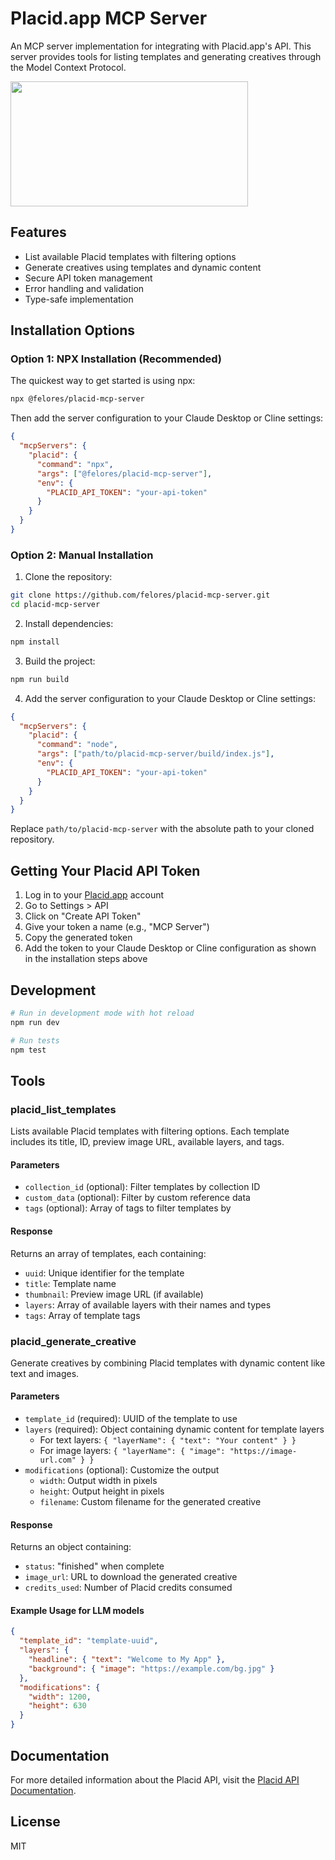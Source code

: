 # Placid.app MCP Server

An MCP server implementation for integrating with Placid.app's API. This server provides tools for listing templates and generating creatives through the Model Context Protocol.

<a href="https://glama.ai/mcp/servers/xeklsydon0">
  <img width="380" height="200" src="https://glama.ai/mcp/servers/xeklsydon0/badge" />
</a>

## Features

- List available Placid templates with filtering options
- Generate creatives using templates and dynamic content
- Secure API token management
- Error handling and validation
- Type-safe implementation

## Installation Options

### Option 1: NPX Installation (Recommended)

The quickest way to get started is using npx:

```bash
npx @felores/placid-mcp-server
```

Then add the server configuration to your Claude Desktop or Cline settings:

```json
{
  "mcpServers": {
    "placid": {
      "command": "npx",
      "args": ["@felores/placid-mcp-server"],
      "env": {
        "PLACID_API_TOKEN": "your-api-token"
      }
    }
  }
}
```

### Option 2: Manual Installation

1. Clone the repository:
```bash
git clone https://github.com/felores/placid-mcp-server.git
cd placid-mcp-server
```

2. Install dependencies:
```bash
npm install
```

3. Build the project:
```bash
npm run build
```

4. Add the server configuration to your Claude Desktop or Cline settings:
```json
{
  "mcpServers": {
    "placid": {
      "command": "node",
      "args": ["path/to/placid-mcp-server/build/index.js"],
      "env": {
        "PLACID_API_TOKEN": "your-api-token"
      }
    }
  }
}
```

Replace `path/to/placid-mcp-server` with the absolute path to your cloned repository.

## Getting Your Placid API Token

1. Log in to your [Placid.app](https://placid.app/) account
2. Go to Settings > API
3. Click on "Create API Token"
4. Give your token a name (e.g., "MCP Server")
5. Copy the generated token
6. Add the token to your Claude Desktop or Cline configuration as shown in the installation steps above

## Development

```bash
# Run in development mode with hot reload
npm run dev

# Run tests
npm test
```

## Tools

### placid_list_templates
Lists available Placid templates with filtering options. Each template includes its title, ID, preview image URL, available layers, and tags.

#### Parameters
- `collection_id` (optional): Filter templates by collection ID
- `custom_data` (optional): Filter by custom reference data
- `tags` (optional): Array of tags to filter templates by

#### Response
Returns an array of templates, each containing:
- `uuid`: Unique identifier for the template
- `title`: Template name
- `thumbnail`: Preview image URL (if available)
- `layers`: Array of available layers with their names and types
- `tags`: Array of template tags

### placid_generate_creative
Generate creatives by combining Placid templates with dynamic content like text and images.

#### Parameters
- `template_id` (required): UUID of the template to use
- `layers` (required): Object containing dynamic content for template layers
  - For text layers: `{ "layerName": { "text": "Your content" } }`
  - For image layers: `{ "layerName": { "image": "https://image-url.com" } }`
- `modifications` (optional): Customize the output
  - `width`: Output width in pixels
  - `height`: Output height in pixels  
  - `filename`: Custom filename for the generated creative

#### Response
Returns an object containing:
- `status`: "finished" when complete
- `image_url`: URL to download the generated creative
- `credits_used`: Number of Placid credits consumed

#### Example Usage for LLM models
```json
{
  "template_id": "template-uuid",
  "layers": {
    "headline": { "text": "Welcome to My App" },
    "background": { "image": "https://example.com/bg.jpg" }
  },
  "modifications": {
    "width": 1200,
    "height": 630
  }
}
```

## Documentation

For more detailed information about the Placid API, visit the [Placid API Documentation](https://placid.app/docs/api/).

## License

MIT
